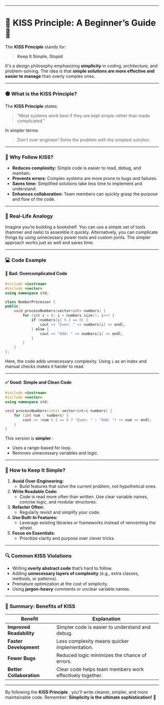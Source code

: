 
---

# 🌟 **KISS Principle: A Beginner’s Guide** 🌟

The **KISS Principle** stands for:

> **Keep It Simple, Stupid**

It's a design philosophy emphasizing **simplicity** in coding, architecture, and problem-solving. The idea is that **simple solutions are more effective and easier to manage** than overly complex ones.

---

### 🟢 **What is the KISS Principle?**

The **KISS Principle** states:

> "Most systems work best if they are kept simple rather than made complicated."

In simpler terms:

> Don’t over-engineer! Solve the problem with the simplest solution.

---

### 🔑 **Why Follow KISS?**

* **Reduces complexity:** Simple code is easier to read, debug, and maintain.
* **Prevents errors:** Complex systems are more prone to bugs and failures.
* **Saves time:** Simplified solutions take less time to implement and understand.
* **Enhances collaboration:** Team members can quickly grasp the purpose and flow of the code.

---

### 🎯 **Real-Life Analogy**

Imagine you’re building a bookshelf. You can use a simple set of tools (hammer and nails) to assemble it quickly. Alternatively, you can complicate things by using unnecessary power tools and custom joints. The simpler approach works just as well and saves time.

---

### 💻 **Code Example**

#### 🚫 **Bad: Overcomplicated Code**

```cpp
#include <iostream>
#include <vector>
using namespace std;

class NumberProcessor {
public:
    void processNumbers(vector<int> numbers) {
        for (int i = 0; i < numbers.size(); i++) {
            if (numbers[i] % 2 == 0) {
                cout << "Even: " << numbers[i] << endl;
            } else {
                cout << "Odd: " << numbers[i] << endl;
            }
        }
    }
};
```

Here, the code adds unnecessary complexity. Using `i` as an index and manual checks makes it harder to read.

---

#### ✅ **Good: Simple and Clean Code**

```cpp
#include <iostream>
#include <vector>
using namespace std;

void processNumbers(const vector<int>& numbers) {
    for (int num : numbers) {
        cout << (num % 2 == 0 ? "Even: " : "Odd: ") << num << endl;
    }
}
```

This version is  **simpler** :

* Uses a range-based for loop.
* Removes unnecessary variables and logic.

---

### 🌟 **How to Keep It Simple?**

1. **Avoid Over-Engineering:**
   * Build features that solve the current problem, not hypothetical ones.
2. **Write Readable Code:**
   * Code is read more often than written. Use clear variable names, concise logic, and modular structures.
3. **Refactor Often:**
   * Regularly revisit and simplify your code.
4. **Use Built-In Features:**
   * Leverage existing libraries or frameworks instead of reinventing the wheel.
5. **Focus on Essentials:**
   * Prioritize clarity and purpose over clever tricks.

---

### 🔍 **Common KISS Violations**

* Writing **overly abstract code** that’s hard to follow.
* Adding **unnecessary layers of complexity** (e.g., extra classes, methods, or patterns).
* Premature optimization at the cost of simplicity.
* Using **jargon-heavy** comments or unclear variable names.

---

### 🌟 **Summary: Benefits of KISS**

| **Benefit**              | **Explanation**                                    |
| ------------------------------ | -------------------------------------------------------- |
| **Improved Readability** | Simpler code is easier to understand and debug.          |
| **Faster Development**   | Less complexity means quicker implementation.            |
| **Fewer Bugs**           | Reduced logic minimizes the chance of errors.            |
| **Better Collaboration** | Clear code helps team members work effectively together. |

---

By following the  **KISS Principle** , you’ll write cleaner, simpler, and more maintainable code. Remember: **Simplicity is the ultimate sophistication!** 🚀
